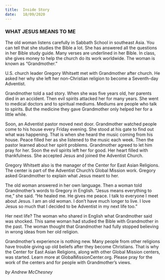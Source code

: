 ```yaml
---
title:  Inside Story
date:   18/09/2020
---
```


### WHAT JESUS MEANS TO ME

The old woman listens carefully in Sabbath School in southeast Asia. You can tell that she studies the Bible a lot. She has answered all the questions in her Bible study guide. Many verses are underlined in her Bible. In class, she gives money to help the church do its work worldwide. The woman is known as “Grandmother.”

U.S. church leader Gregory Whitsett met with Grandmother after church. He asked her why she left her non-Christian religion to become a Seventh-day Adventist.

Grandmother told a sad story. When she was five years old, her parents died in an accident. Then evil spirits attacked her for many years. She went to medical doctors and to spiritual mediums. Mediums are people who talk to spirits. But the medicine they gave Grandmother only helped her for a little while.

Soon, an Adventist pastor moved next door. Grandmother watched people come to his house every Friday evening. She stood at his gate to find out what was happening. That is when she heard the music coming from his house. Peace filled her as she listened to the music each week. Then the pastor learned about her spirit problems. Grandmother agreed to let him pray for her. Soon the evil spirits left her for good. Her heart filled with thankfulness. She accepted Jesus and joined the Adventist Church.

Gregory Whitsett also is the manager of the Center for East Asian Religions. The center is part of the Adventist Church’s Global Mission work. Gregory asked Grandmother to explain what Jesus meant to her.

The old woman answered in her own language. Then a woman told Grandmother’s words to Gregory in English. “Jesus means everything to me,” she said. “He healed me. He gives me peace. I talk to everyone I meet about Jesus. I am an old woman. I don’t have much longer to live. I love Jesus so much that I decided to be Adventist in my next life too.”

Her next life? The woman who shared in English what Grandmother said was shocked. This same woman had studied the Bible with Grandmother in the past. The woman thought that Grandmother had fully stopped believing in wrong ideas from her old religion.

Grandmother’s experience is nothing new. Many people from other religions have trouble giving up old beliefs after they become Christians. That is why the Center for East Asian Religions, along with other Global Mission centers, was started. Learn more at GlobalMissionCenter.org. Please pray for the work of the centers and for people with Grandmother’s views.

_by Andrew McChesney_

